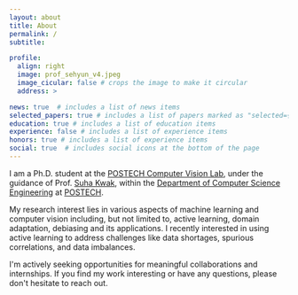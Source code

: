 ```yaml
---
layout: about
title: About
permalink: /
subtitle: 

profile:
  align: right
  image: prof_sehyun_v4.jpeg
  image_cicular: false # crops the image to make it circular
  address: > 

news: true  # includes a list of news items
selected_papers: true # includes a list of papers marked as "selected={true}"
education: true # includes a list of education items
experience: false # includes a list of experience items
honors: true # includes a list of experience items
social: true  # includes social icons at the bottom of the page
---
```


I am a Ph.D. student at the [POSTECH Computer Vision Lab](http://cvlab.postech.ac.kr/lab/), under the guidance of Prof. [Suha Kwak](https://suhakwak.github.io/), within the [Department of Computer Science Engineering](https://cse.postech.ac.kr/) at [POSTECH](https://postech.ac.kr/eng/).

My research interest lies in various aspects of machine learning and computer vision including, but not limited to, active learning, domain adaptation, debiasing and its applications.
I recently interested in using active learning to address challenges like data shortages, spurious correlations, and data imbalances.

I'm actively seeking opportunities for meaningful collaborations and internships.
If you find my work interesting or have any questions, please don't hesitate to reach out.